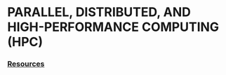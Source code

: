 # PARALLEL, DISTRIBUTED, AND HIGH-PERFORMANCE COMPUTING (HPC)
### [Resources](https://drive.google.com/drive/u/2/folders/1szdqaEJKS513KfcXKN1NoT-E3chduFCo)
